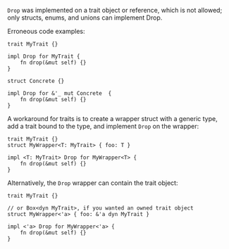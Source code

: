`Drop` was implemented on a trait object or reference, which is not allowed;
only structs, enums, and unions can implement Drop.

Erroneous code examples:

```compile_fail,E0120
trait MyTrait {}

impl Drop for MyTrait {
    fn drop(&mut self) {}
}
```

```compile_fail,E0120
struct Concrete {}

impl Drop for &'_ mut Concrete  {
    fn drop(&mut self) {}
}
```

A workaround for traits is to create a wrapper struct with a generic type,
add a trait bound to the type, and implement `Drop` on the wrapper:

```
trait MyTrait {}
struct MyWrapper<T: MyTrait> { foo: T }

impl <T: MyTrait> Drop for MyWrapper<T> {
    fn drop(&mut self) {}
}

```

Alternatively, the `Drop` wrapper can contain the trait object:

```
trait MyTrait {}

// or Box<dyn MyTrait>, if you wanted an owned trait object
struct MyWrapper<'a> { foo: &'a dyn MyTrait }

impl <'a> Drop for MyWrapper<'a> {
    fn drop(&mut self) {}
}
```
